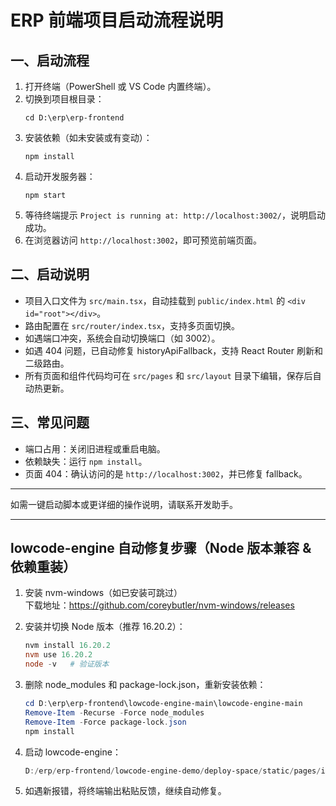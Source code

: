 # ERP 前端项目启动流程说明

## 一、启动流程
1. 打开终端（PowerShell 或 VS Code 内置终端）。
2. 切换到项目根目录：
   ```
   cd D:\erp\erp-frontend
   ```
3. 安装依赖（如未安装或有变动）：
   ```
   npm install
   ```
4. 启动开发服务器：
   ```
   npm start
   ```
5. 等待终端提示 `Project is running at: http://localhost:3002/`，说明启动成功。
6. 在浏览器访问 `http://localhost:3002`，即可预览前端页面。

## 二、启动说明
- 项目入口文件为 `src/main.tsx`，自动挂载到 `public/index.html` 的 `<div id="root"></div>`。
- 路由配置在 `src/router/index.tsx`，支持多页面切换。
- 如遇端口冲突，系统会自动切换端口（如 3002）。
- 如遇 404 问题，已自动修复 historyApiFallback，支持 React Router 刷新和二级路由。
- 所有页面和组件代码均可在 `src/pages` 和 `src/layout` 目录下编辑，保存后自动热更新。

## 三、常见问题
- 端口占用：关闭旧进程或重启电脑。
- 依赖缺失：运行 `npm install`。
- 页面 404：确认访问的是 `http://localhost:3002`，并已修复 fallback。

---
如需一键启动脚本或更详细的操作说明，请联系开发助手。

---

## lowcode-engine 自动修复步骤（Node 版本兼容 & 依赖重装）

1. 安装 nvm-windows（如已安装可跳过）  
   下载地址：https://github.com/coreybutler/nvm-windows/releases

2. 安装并切换 Node 版本（推荐 16.20.2）：

   ```powershell
   nvm install 16.20.2
   nvm use 16.20.2
   node -v   # 验证版本
   ```

3. 删除 node_modules 和 package-lock.json，重新安装依赖：

   ```powershell
   cd D:\erp\erp-frontend\lowcode-engine-main\lowcode-engine-main
   Remove-Item -Recurse -Force node_modules
   Remove-Item -Force package-lock.json
   npm install
   ```

4. 启动 lowcode-engine：

   ```powershell
   D:/erp/erp-frontend/lowcode-engine-demo/deploy-space/static/pages/index02.html
   ```

5. 如遇新报错，将终端输出粘贴反馈，继续自动修复。
